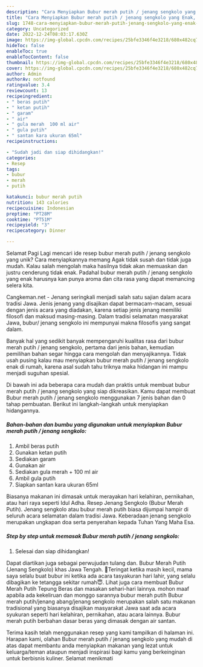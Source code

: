```yaml
---
description: "Cara Menyiapkan Bubur merah putih / jenang sengkolo yang Enak, Sempurna"
title: "Cara Menyiapkan Bubur merah putih / jenang sengkolo yang Enak, Sempurna"
slug: 1748-cara-menyiapkan-bubur-merah-putih-jenang-sengkolo-yang-enak-sempurna
category: Uncategorized
date: 2022-12-24T08:03:17.630Z
image: https://img-global.cpcdn.com/recipes/25bfe3346f4e3218/680x482cq70/bubur-merah-putih-jenang-sengkolo-foto-resep-utama.jpg
hideToc: false
enableToc: true
enableTocContent: false
thumbnail: https://img-global.cpcdn.com/recipes/25bfe3346f4e3218/680x482cq70/bubur-merah-putih-jenang-sengkolo-foto-resep-utama.jpg
cover: https://img-global.cpcdn.com/recipes/25bfe3346f4e3218/680x482cq70/bubur-merah-putih-jenang-sengkolo-foto-resep-utama.jpg
author: Admin
authorAv: notfound
ratingvalue: 3.4
reviewcount: 13
recipeingredient:
- " beras putih"
- " ketan putih"
- " garam"
- " air"
- " gula merah  100 ml air"
- " gula putih"
- " santan kara ukuran 65ml"
recipeinstructions:

- "Sudah jadi dan siap dihidangkan!"
categories:
- Resep
tags:
- bubur
- merah
- putih

katakunci: bubur merah putih 
nutrition: 143 calories
recipecuisine: Indonesian
preptime: "PT28M"
cooktime: "PT51M"
recipeyield: "3"
recipecategory: Dinner

---
```



Selamat Pagi Lagi mencari ide resep bubur merah putih / jenang sengkolo yang unik? Cara menyiapkannya memang Agak tidak susah dan tidak juga mudah. Kalau salah mengolah maka hasilnya tidak akan memuaskan dan justru cenderung tidak enak. Padahal bubur merah putih / jenang sengkolo yang enak harusnya kan punya aroma dan cita rasa yang dapat memancing selera kita.


Cangkeman.net - Jenang seringkali menjadi salah satu sajian dalam acara tradisi Jawa. Jenis jenang yang disajikan dapat bermacam-macam, sesuai dengan jenis acara yang diadakan, karena setiap jenis jenang memiliki filosofi dan maksud masing-masing. Dalam tradisi selamatan masyarakat Jawa, bubur/ jenang sengkolo ini mempunyai makna filosofis yang sangat dalam.

Banyak hal yang sedikit banyak mempengaruhi kualitas rasa dari bubur merah putih / jenang sengkolo, pertama dari jenis bahan, kemudian pemilihan bahan segar hingga cara mengolah dan menyajikannya. Tidak usah pusing kalau mau menyiapkan bubur merah putih / jenang sengkolo enak di rumah, karena asal sudah tahu triknya maka hidangan ini mampu menjadi suguhan spesial.


Di bawah ini ada beberapa cara mudah dan praktis untuk membuat bubur merah putih / jenang sengkolo yang siap dikreasikan. Kamu dapat membuat Bubur merah putih / jenang sengkolo menggunakan 7 jenis bahan dan 0 tahap pembuatan. Berikut ini langkah-langkah untuk menyiapkan hidangannya.

<!--inarticleads1-->

##### Bahan-bahan dan bumbu yang digunakan untuk menyiapkan Bubur merah putih / jenang sengkolo:

1. Ambil  beras putih
1. Gunakan  ketan putih
1. Sediakan  garam
1. Gunakan  air
1. Sediakan  gula merah + 100 ml air
1. Ambil  gula putih
1. Siapkan  santan kara ukuran 65ml


Biasanya makanan ini dimasak untuk merayakan hari kelahiran, pernikahan, atau hari raya seperti Idul Adha. Resep Jenang Sengkolo (Bubur Merah Putih). Jenang sengkolo atau bubur merah putih biasa dijumpai hampir di seluruh acara selamatan dalam tradisi Jawa. Keberadaan jenang sengkolo merupakan ungkapan doa serta penyerahan kepada Tuhan Yang Maha Esa. 

<!--inarticleads2-->

##### Step by step untuk memasak Bubur merah putih / jenang sengkolo:


1. Selesai dan siap dihidangkan!

Dapat diartikan juga sebagai perwujudan tulang dan. Bubur Merah Putih (Jenang Sengkolo) khas Jawa Tengah. 🍚Teringat ketika masih kecil, mama saya selalu buat bubur ini ketika ada acara tasyakuran hari lahir, yang selalu dibagikan ke tetangga sekitar rumah😇. Lihat juga cara membuat Bubur Merah Putih Tepung Beras dan masakan sehari-hari lainnya. mohon maaf apabila ada kekeliruan dan monggo sarannya bubur merah putih Bubur merah putih/jenang abang/jenang sengkolo merupakan salah satu makanan tradisional yang biasanya disajikan masyarakat Jawa saat ada acara syukuran seperti hari kelahiran, pernikahan, atau acara lainnya. Bubur merah putih berbahan dasar beras yang dimasak dengan air santan. 

Terima kasih telah menggunakan resep yang kami tampilkan di halaman ini. Harapan kami, olahan Bubur merah putih / jenang sengkolo yang mudah di atas dapat membantu anda menyiapkan makanan yang lezat untuk keluarga/teman ataupun menjadi inspirasi bagi kamu yang berkeinginan untuk berbisnis kuliner. Selamat menikmati
